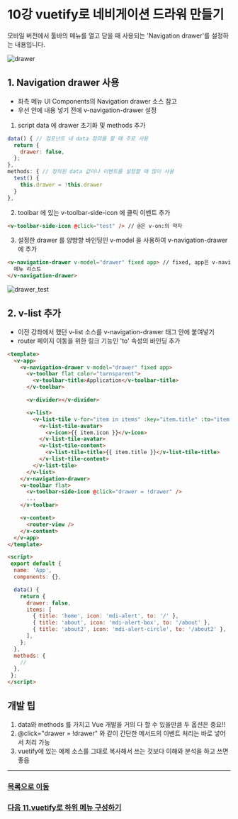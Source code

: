 # 10강 vuetify로 네비게이션 드라워 만들기
모바일 버전에서 툴바의 메뉴를 열고 닫을 때 사용되는 'Navigation drawer'를 설정하는 내용입니다.

![drawer](https://user-images.githubusercontent.com/13953651/141923655-7b01ab24-b6cb-43ff-bb29-53f2719c157d.gif)

## 1. Navigation drawer 사용
* 좌측 메뉴 UI Components의 Navigation drawer 소스 참고
* 우선 안에 내용 넣기 전에 v-navigation-drawer 설정
1. script data 에 drawer 초기화 및 methods 추가
```javascript
data() { // 컴포넌트 내 data 정의를 할 때 주로 사용
  return {
    drawer: false,
  };
},
methods: { // 정의된 data 값이나 이벤트를 설정할 때 많이 사용
  test() {
    this.drawer = !this.drawer
  }
},
```
2. toolbar 에 있는 v-toolbar-side-icon 에 클릭 이벤트 추가
```html
<v-toolbar-side-icon @click="test" /> // @은 v-on:의 약자
```
3. 설정한 drawer 를 양뱡향 바인딩인 v-model 을 사용하여 v-navigation-drawer 에 추가
```html
<v-navigation-drawer v-model="drawer" fixed app> // fixed, app은 v-navigation-drawer의 props 중 하나
  메뉴 리스트
</v-navigation-drawer>
```

![drawer_test](https://user-images.githubusercontent.com/13953651/141931742-c0ffe86d-e6e1-4c72-8244-f8da7b501b42.gif)


## 2. v-list 추가
* 이전 강좌에서 했던 v-list 소스를 v-navigation-drawer 태그 안에 붙여넣기
* router 페이지 이동을 위한 링크 기능인 'to' 속성의 바인딩 추가
  
```html
<template>
  <v-app>
    <v-navigation-drawer v-model="drawer" fixed app>
      <v-toolbar flat color="tarnsparent">
        <v-toolbar-title>Application</v-toolbar-title>
      </v-toolbar>

      <v-divider></v-divider>

      <v-list>
        <v-list-tile v-for="item in items" :key="item.title" :to="item.to"> // :은 v-bind의 약자
          <v-list-tile-avatar>
            <v-icon>{{ item.icon }}</v-icon>
          </v-list-tile-avatar>
          <v-list-tile-content>
            <v-list-tile-title>{{ item.title }}</v-list-tile-title>
          </v-list-tile-content>
        </v-list-tile>
      </v-list>
    </v-navigation-drawer>
    <v-toolbar flat>
      <v-toolbar-side-icon @click="drawer = !drawer" />
      ...
    </v-toolbar>

    <v-content>
      <router-view />
    </v-content>
  </v-app>
</template>

<script>
 export default {
  name: 'App',
  components: {},

  data() {
    return {
      drawer: false,
      items: [
        { title: 'home', icon: 'mdi-alert', to: '/' },
        { title: 'about', icon: 'mdi-alert-box', to: '/about' },
        { title: 'about2', icon: 'mdi-alert-circle', to: '/about2' },
      ],
    };
  },
  methods: {
    //
  },
 };
</script>

```

## 개발 팁
  1. data와 methods 를 가지고 Vue 개발을 거의 다 할 수 있을만큼 두 옵션은 중요!!
  2. @click="drawer = !drawer" 와 같이 간단한 메서드의 이벤트 처리는 바로 넣어서 처리 가능
  3. vuetify에 있는 예제 소스를 그대로 복사해서 쓰는 것보다 이해와 분석을 하고 쓰면 좋음 
  
*****
### [목록으로 이동](README.md)
### [다음 11.vuetify로 하위 메뉴 구성하기](document_11.md)
